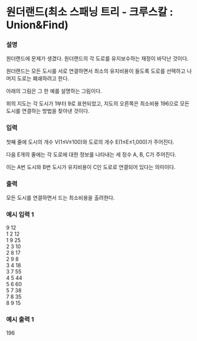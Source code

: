 # 원더랜드(최소 스패닝 트리 - 크루스칼 : Union&Find)

<h3>설명</h3>

원더랜드에 문제가 생겼다. 원더랜드의 각 도로를 유지보수하는 재정이 바닥난 것이다.

원더랜드는 모든 도시를 서로 연결하면서 최소의 유지비용이 들도록 도로를 선택하고 나머지 도로는 폐쇄하려고 한다.

아래의 그림은 그 한 예를 설명하는 그림이다.

위의 지도는 각 도시가 1부터 9로 표현되었고, 지도의 오른쪽은 최소비용 196으로 모든 도시를 연결하는 방법을 찾아낸 것이다.

<h3>입력</h3>

첫째 줄에 도시의 개수 V(1≤V≤100)와 도로의 개수 E(1≤E≤1,000)가 주어진다.

다음 E개의 줄에는 각 도로에 대한 정보를 나타내는 세 정수 A, B, C가 주어진다.

이는 A번 도시와 B번 도시가 유지비용이 C인 도로로 연결되어 있다는 의미이다.

<h3>출력</h3>

모든 도시를 연결하면서 드는 최소비용을 출려한다.

<h3>예시 입력 1</h3>

9 12<br>
1 2 12<br>
1 9 25<br>
2 3 10<br>
2 8 17<br>
2 9 8<br>
3 4 18<br>
3 7 55<br>
4 5 44<br>
5 6 60<br>
5 7 38<br>
7 8 35<br>
8 9 15

<h3>예시 출력 1</h3>

196